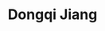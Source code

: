 ---
title: Dongqi Jiang
layout: people
permalink: /people/2_11_dongqi_jiang
status: Student
pname: Dongqi Jiang
position: Master's Student
eml: 2433348@tongji.edu.com
website: 
cv: 
github: 
linkedin:
google_scholar: 
facebook: 
instagram:
desp: Dongqi received her bachelor's degree from Dalian University of Technology in 2024. Her research focuses on the small RNAseq profile in human spermatogenesis.
---